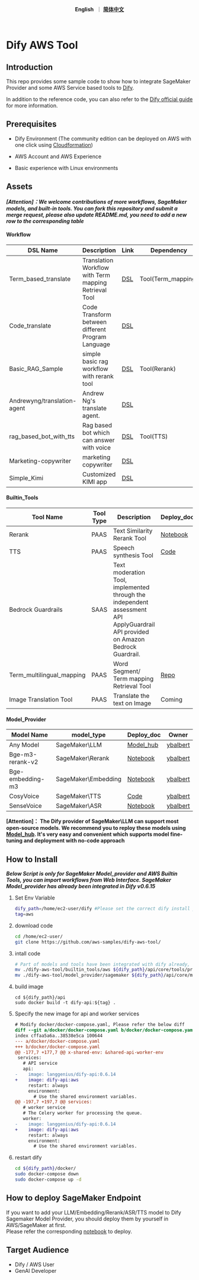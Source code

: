 <p align="center">
    &nbsp<strong>English</strong>&nbsp ｜ <a href="README_ZH.md"><strong>简体中文</strong></a>&nbsp 
</p>
<br>

# Dify AWS Tool

## Introduction
This repo provides some sample code to show how to integrate SageMaker Provider and some AWS Service based tools to [Dify](https://github.com/langgenius/dify). 

In addition to the reference code, you can also refer to the [Dify official guide](https://docs.dify.ai/guides/tools/quick-tool-integration) for more information.



## Prerequisites

- Dify Environment (The community edition can be deployed on AWS with one click using [Cloudformation](./dify.yaml))

- AWS Account and AWS Experience

- Basic experience with Linux environments



## Assets 

***[Attention]：We welcome contributions of more workflows, SageMaker models, and built-in tools. You can fork this repository and submit a merge request, please also update README.md, you need to add a new row to the corresponding table***

#### Workflow 

| DSL Name                    | Description                                           | Link                                                  | Dependency         | Owner                                            |
| --------------------------- | ----------------------------------------------------- | ----------------------------------------------------- | ------------------ | ------------------------------------------------ |
| Term_based_translate        | Translation Workflow with Term mapping Retrieval Tool | [DSL](./workflow/term_based_translation_workflow.yml) | Tool(Term_mapping) | [ybalbert](ybalbert@amazon.com)                  |
| Code_translate              | Code Transform between different Program Language     | [DSL](./workflow/claude3_code_translation.yml)        |                    | [binc](binc@amazon.com)                          |
| Basic_RAG_Sample            | simple basic rag workflow with rerank tool            | [DSL](./workflow/basic_rag_sample.yml)                | Tool(Rerank)       | [ybalbert](ybalbert@amazon.com)                  |
| Andrewyng/translation-agent | Andrew Ng's translate agent.                          | [DSL](./workflow/andrew_translation_agent.yml)        |                    | [chuanxie](chuanxie@amazon.com)                  |
| rag_based_bot_with_tts      | Rag based bot which can answer with voice             | [DSL](./workflow/rag_based_bot_with_tts.yml)          | Tool(TTS)          | [ybalbert](ybalbert@amazon.com)                  |
| Marketing-copywriter        | marketing copywriter                                  | [DSL](./workflow/marketing-copywriting.yml)           |                    | [Lyson Ober](https://www.youtube.com/@lysonober) |
| Simple_Kimi                 | Customized KIMI app                                   | [DSL](./workflow/simple_kimi.yml)                     |                    | [ybalbert](ybalbert@amazon.com)                  |

#### Builtin_Tools

| Tool Name                 | Tool Type | Description                                                  | Deploy_doc                                                   | Owner                           |
| ------------------------- | --------- | ------------------------------------------------------------ | ------------------------------------------------------------ | ------------------------------- |
| Rerank                    | PAAS      | Text Similarity Rerank Tool                                  | [Notebook](https://github.com/aws-samples/dify-aws-tool/blob/main/notebook/bge-reranker-v2-m3-deploy.ipynb) | [ybalbert](ybalbert@amazon.com) |
| TTS                       | PAAS      | Speech  synthesis Tool                                       | [Code](https://github.com/aws-samples/dify-aws-tool/tree/main/notebook/cosyvoice) | [ybalbert](ybalbert@amazon.com) |
| Bedrock Guardrails        | SAAS      | Text moderation Tool, implemented through the independent assessment API ApplyGuardrail API provided on Amazon Bedrock Guardrail. |                                                              | [amyli](amyli@amazon.com)       |
| Term_multilingual_mapping | PAAS      | Word Segment/ Term mapping Retrieval Tool                    | [Repo](https://github.com/ybalbert001/dynamodb-rag/tree/translate) | [ybalbert](ybalbert@amazon.com) |
| Image Translation Tool    | PAAS      | Translate the text on Image                                  | Coming                                                       | [tanqy](tangqy@amazon.com)      |

#### Model_Provider

| Model Name       | model_type          | Deploy_doc                                                   | Owner                           |
| ---------------- | ------------------- | ------------------------------------------------------------ | ------------------------------- |
| Any Model        | SageMaker\LLM       | [Model_hub](https://github.com/aws-samples/llm_model_hub)    | [ybalbert](ybalbert@amazon.com) |
| Bge-m3-rerank-v2 | SageMaker\Rerank    | [Notebook](https://github.com/aws-samples/dify-aws-tool/blob/main/notebook/bge-reranker-v2-m3-deploy.ipynb) | [ybalbert](ybalbert@amazon.com) |
| Bge-embedding-m3 | SageMaker\Embedding | [Notebook](https://github.com/aws-samples/dify-aws-tool/blob/main/notebook/bge-embedding-m3-deploy.ipynb) | [ybalbert](ybalbert@amazon.com) |
| CosyVoice        | SageMaker\TTS       | [Code](https://github.com/aws-samples/dify-aws-tool/tree/main/notebook/cosyvoice) | [ybalbert](ybalbert@amazon.com) |
| SenseVoice       | SageMaker\ASR       | [Notebook](https://github.com/aws-samples/dify-aws-tool/blob/main/notebook/funasr-deploy.ipynb) | [ybalbert](ybalbert@amazon.com) |

**[Attention]： The Dify provider of SageMaker\LLM can support most open-source models. We recommend you to reploy these models using [Model_hub](https://github.com/aws-samples/llm_model_hub). It's very easy and convenient which supports model fine-tuning and deployment with no-code approach**



## How to Install
***Below Script is only for SageMaker Model_provider and AWS Builtin Tools,  you can import workflows from Web Interface.  SageMaker Model_provider has already been integrated in Dify v0.6.15***
1. Set Env Variable
   ```bash
   dify_path=/home/ec2-user/dify #Please set the correct dify install path
   tag=aws
   ```

2. download code
   ```bash
   cd /home/ec2-user/
   git clone https://github.com/aws-samples/dify-aws-tool/
   ```
   
3. intall code
   ```bash
   # Part of models and tools have been integrated with dify already, no extra installation needed
   mv ./dify-aws-tool/builtin_tools/aws ${dify_path}/api/core/tools/provider/builtin/
   mv ./dify-aws-tool/model_provider/sagemaker ${dify_path}/api/core/model_runtime/model_providers/
   ```
   
4. build image

   ```
   cd ${dify_path}/api
   sudo docker build -t dify-api:${tag} .
   ```

5. Specify the new image for api and worker services

   ```diff
   # Modify docker/docker-compose.yaml, Please refer the below diff
   diff --git a/docker/docker-compose.yaml b/docker/docker-compose.yaml
   index cffaa5a6a..38538e5ca 100644
   --- a/docker/docker-compose.yaml
   +++ b/docker/docker-compose.yaml
   @@ -177,7 +177,7 @@ x-shared-env: &shared-api-worker-env
    services:
      # API service
      api:
   -    image: langgenius/dify-api:0.6.14
   +    image: dify-api:aws
        restart: always
        environment:
          # Use the shared environment variables.
   @@ -197,7 +197,7 @@ services:
      # worker service
      # The Celery worker for processing the queue.
      worker:
   -    image: langgenius/dify-api:0.6.14
   +    image: dify-api:aws
        restart: always
        environment:
          # Use the shared environment variables.
   ```

5. restart dify 
   ```bash
   cd ${dify_path}/docker/
   sudo docker-compose down
   sudo docker-compose up -d
   ```



## How to deploy SageMaker Endpoint

If you want to add your LLM/Embedding/Rerank/ASR/TTS model to Dify Sagemaker Model Provider, you should deploy them by yourself in AWS/SageMaker at first.  
Please refer the corresponding [notebook](https://github.com/aws-samples/dify-aws-tool#model_provider) to deploy.




## Target Audience

- Dify / AWS User
- GenAI Developer